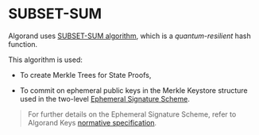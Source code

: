 # SUBSET-SUM

Algorand uses [SUBSET-SUM algorithm](../../_archive/dev/cryptographic-specs/sumhash-spec.pdf),
which is a _quantum-resilient_ hash function.

This algorithm is used:

- To create Merkle Trees for State Proofs,

- To commit on ephemeral public keys in the Merkle Keystore structure used in the
two-level [Ephemeral Signature Scheme](../keys/keys-ephemeral.md).

> For further details on the Ephemeral Signature Scheme, refer to Algorand Keys
> [normative specification](../keys/keys-ephemeral.md).
